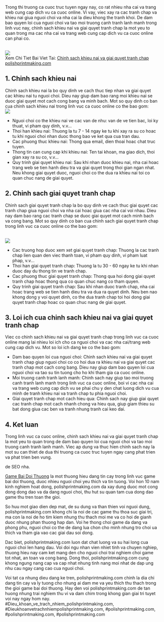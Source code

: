 <p>Trong thi truong ca cuoc truc tuyen ngay nay, co rat nhieu nha cai va trang web cung cap dich vu ca cuoc online. Vi vay, viec xay ra cac tranh chap va khieu nai giua nguoi choi va nha cai la dieu khong the tranh khoi. De dam bao quyen loi cua nguoi choi va tao moi truong canh tranh lanh manh trong linh vuc nay, chinh sach khieu nai va giai quyet tranh chap la mot yeu to quan trong ma cac nha cai va trang web cung cap dich vu ca cuoc online can phai co.</p><br><img src="https://polishprintmaking.com/wp-content/uploads/2025/03/choi-game-online-38.jpg"></br>
Xem Chi Tiet Bai Viet Tai: <a href="https://polishprintmaking.com/chinh-sach-khieu-nai-va-giai-quyet-tranh-chap-polishprintmaking-com/">Chinh sach khieu nai va giai quyet tranh chap polishprintmaking.com</a><h2>1. Chinh sach khieu nai</h2><p>Chinh sach khieu nai la bo quy dinh ve cach thuc tiep nhan va giai quyet cac khieu nai tu nguoi choi. Dieu nay giup dam bao rang moi khieu nai se duoc giai quyet mot cach cong bang va minh bach. Mot so quy dinh co ban cua chinh sach khieu nai trong linh vuc ca cuoc online co the bao gom:<br><img src="https://polishprintmaking.com/wp-content/uploads/2025/03/choi-game-online-38.jpg"></br><ul>
<li>Nguoi choi co the khieu nai ve cac van de nhu: van de ve tien bac, loi ky thuat, vi pham quy dinh, v.v...</li>
<li>Thoi han khieu nai: Thuong la tu 7 - 14 ngay ke tu khi xay ra su co hoac tu khi nguoi choi nhan duoc thong bao ve ket qua cua tran dau.</li>
<li>Cac phuong thuc khieu nai: Thong qua email, dien thoai hoac chat truc tuyen.</li>
<li>Thong tin can cung cap khi khieu nai: Ten tai khoan, ma giao dich, thoi gian xay ra su co, v.v...</li>
<li>Quy trinh giai quyet khieu nai: Sau khi nhan duoc khieu nai, nha cai hoac trang web se tien hanh dieu tra va giai quyet trong thoi gian ngan nhat. Neu khong giai quyet duoc, nguoi choi co the dua ra khieu nai toi co quan chuc nang de giai quyet.</li>
</ul><h2>2. Chinh sach giai quyet tranh chap</h2><p>Chinh sach giai quyet tranh chap la bo quy dinh ve cach thuc giai quyet cac tranh chap giua nguoi choi va nha cai hoac giua cac nha cai voi nhau. Dieu nay dam bao rang cac tranh chap se duoc giai quyet mot cach minh bach va cong bang. Mot so quy dinh co ban cua chinh sach giai quyet tranh chap trong linh vuc ca cuoc online co the bao gom:</p><br><img src="https://polishprintmaking.com/wp-content/uploads/2025/03/choi-game-online-38.jpg"></br><ul>
<li>Cac truong hop duoc xem xet giai quyet tranh chap: Thuong la cac tranh chap lien quan den viec thanh toan, vi pham quy dinh, vi pham luat phap, v.v...</li>
<li>Thoi han giai quyet tranh chap: Thuong la tu 30 - 60 ngay ke tu khi nhan duoc day du thong tin ve tranh chap.</li>
<li>Cac phuong thuc giai quyet tranh chap: Thong qua hoi dong giai quyet tranh chap hoac thong qua co quan chuc nang co tham quyen.</li>
<li>Quy trinh giai quyet tranh chap: Sau khi nhan duoc tranh chap, nha cai hoac trang web se tien hanh dieu tra va dua ra quyet dinh. Neu ben nao khong dong y voi quyet dinh, co the dua tranh chap toi hoi dong giai quyet tranh chap hoac co quan chuc nang de giai quyet.</li>
</ul><h2>3. Loi ich cua chinh sach khieu nai va giai quyet tranh chap</h2><p>Viec co chinh sach khieu nai va giai quyet tranh chap trong linh vuc ca cuoc online mang lai nhieu loi ich cho ca nguoi choi va cac nha cai/trang web cung cap dich vu. Mot so loi ich dang ke co the bao gom:<ul>
<li>Dam bao quyen loi cua nguoi choi: Chinh sach khieu nai va giai quyet tranh chap giup nguoi choi co co hoi dua ra khieu nai va giai quyet cac tranh chap mot cach cong bang. Dieu nay giup dam bao quyen loi cua nguoi choi va tao su tin tuong cho ho khi tham gia ca cuoc online.</li>
<li>Moi truong canh tranh lanh manh: Chinh sach nay giup tao moi truong canh tranh lanh manh trong linh vuc ca cuoc online, boi vi cac nha cai va trang web cung cap dich vu se phai chu y den chat luong dich vu cua minh de tranh khieu nai va tranh chap tu phia nguoi choi.</li>
<li>Giai quyet tranh chap mot cach hieu qua: Chinh sach nay giup giai quyet cac tranh chap mot cach nhanh chong va hieu qua, giup giam thieu su bat dong giua cac ben va tranh nhung tranh cai keo dai.</li>
</ul><h2>4. Ket luan</h2><p>Trong linh vuc ca cuoc online, chinh sach khieu nai va giai quyet tranh chap la mot yeu to quan trong de dam bao quyen loi cua nguoi choi va tao moi truong canh tranh lanh manh. Viec ap dung va thuc hien chinh sach nay la mot su can thiet de dua thi truong ca cuoc truc tuyen ngay cang phat trien va phat trien ben vung.</p><p>de SEO nha.

<a href="https://polishprintmaking.com/">Game Bai Doi Thuong</a> la mot thuong hieu dang tin cay trong linh vuc game bai doi thuong, duoc nhieu nguoi choi yeu thich va tin tuong. Voi hon 10 nam kinh nghiem hoat dong, polishprintmaking.com da xay dung duoc mot cong dong dong dao va da dang nguoi choi, thu hut su quan tam cua dong dao game thu tren toan the gioi.

So huu mot giao dien dep mat, de su dung va than thien voi nguoi dung, polishprintmaking.com khong chi la noi de cac game thu thoa suc giai tri, ma con la noi de ho tim kiem nhung thu thach moi me va co hoi de gianh duoc nhung phan thuong hap dan. Voi he thong choi game da dang va phong phu, nguoi choi co the de dang lua chon cho minh nhung tro choi ua thich va tham gia vao cac giai dau soi dong.

Dac biet, polishprintmaking.com luon dat chat luong va su hai long cua nguoi choi len hang dau. Voi doi ngu nhan vien nhiet tinh va chuyen nghiep, thuong hieu nay cam ket mang den cho nguoi choi trai nghiem choi game tot nhat, an toan va cong bang. Dong thoi, polishprintmaking.com cung khong ngung nang cap va cap nhat nhung tinh nang moi nhat de dap ung nhu cau ngay cang cao cua nguoi choi.

Voi tat ca nhung dieu dang ke tren, polishprintmaking.com chinh la dia chi dang tin cay va ly tuong cho nhung ai dam me va yeu thich thu thach trong the gioi game bai doi thuong. Hay den voi polishprintmaking.com de tan huong nhung trai nghiem thu vi va dam chim trong khong gian giai tri tuyet voi nay ngay hom nay.
#Dieu_khoan_ve_trach_nhiem_polishprintmaking.com, #Dieukhoanvetrachnhiempolishprintmaking.com, #polishprintmaking.com, #polishprintmaking.com, #polishprintmaking.com
